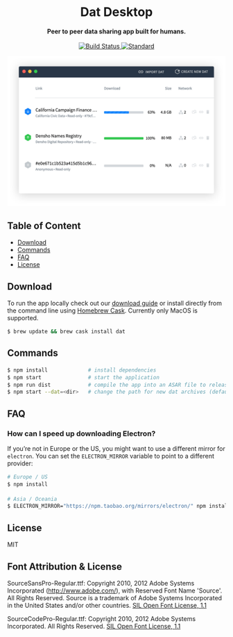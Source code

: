 <h1 align="center">Dat Desktop</h1>

<div align="center">
  <strong>Peer to peer data sharing app built for humans.</strong>
</div>

<br />

<div align="center">
  <!-- Build Status -->
  <a href="https://travis-ci.org/datproject/dat-desktop">
    <img src="https://img.shields.io/travis/datproject/dat-desktop/master.svg?style=flat-square"
      alt="Build Status" />
  </a>
  <!-- Standard -->
  <a href="https://standardjs.com">
    <img src="https://img.shields.io/badge/code%20style-standard-brightgreen.svg?style=flat-square"
      alt="Standard" />
  </a>
</div>

![screenshot](assets/screenshot.png)

## Table of Content
- [Download](#download)
- [Commands](#commands)
- [FAQ](#faq)
- [License](#license)

## Download

To run the app locally check out our [download
guide](https://datproject.org/install) or install directly from the command
line using [Homebrew Cask](https://caskroom.github.io). Currently only MacOS is
supported.

```sh
$ brew update && brew cask install dat
```

## Commands

```bash
$ npm install             # install dependencies
$ npm start               # start the application
$ npm run dist            # compile the app into an ASAR file to release
$ npm start --dat=<dir>   # change the path for new dat archives (default ~/Downloads)
```

## FAQ

### How can I speed up downloading Electron?
If you’re not in Europe or the US, you might want to use a different mirror for `electron`.
You can set the `ELECTRON_MIRROR` variable to point to a different provider:
```sh
# Europe / US
$ npm install

# Asia / Oceania
$ ELECTRON_MIRROR="https://npm.taobao.org/mirrors/electron/" npm install
```

## License
MIT

## Font Attribution & License
SourceSansPro-Regular.ttf: Copyright 2010, 2012 Adobe Systems Incorporated (http://www.adobe.com/), with Reserved Font Name 'Source'. All Rights Reserved. Source is a trademark of Adobe Systems Incorporated in the United States and/or other countries. [SIL Open Font License, 1.1](http://scripts.sil.org/cms/scripts/page.php?site_id=nrsi&id=OFL)

SourceCodePro-Regular.ttf: Copyright 2010, 2012 Adobe Systems Incorporated. All Rights Reserved. [SIL Open Font License, 1.1](http://scripts.sil.org/cms/scripts/page.php?site_id=nrsi&id=OFL)

